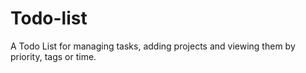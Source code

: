 # Todo-list

A Todo List for managing tasks, adding projects and viewing them by priority, tags or time.
